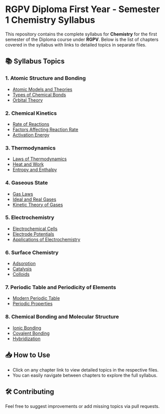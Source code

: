 
# RGPV Diploma First Year - Semester 1 Chemistry Syllabus

This repository contains the complete syllabus for **Chemistry** for the first semester of the Diploma course under **RGPV**. Below is the list of chapters covered in the syllabus with links to detailed topics in separate files.

## 📚 **Syllabus Topics**

### **1. Atomic Structure and Bonding**
- [Atomic Models and Theories](./Atomic_Structure_Models.md)
- [Types of Chemical Bonds](./Chemical_Bonds.md)
- [Orbital Theory](./Orbital_Theory.md)

### **2. Chemical Kinetics**
- [Rate of Reactions](./Rate_of_Reactions.md)
- [Factors Affecting Reaction Rate](./Factors_Affecting_Rate.md)
- [Activation Energy](./Activation_Energy.md)

### **3. Thermodynamics**
- [Laws of Thermodynamics](./Laws_of_Thermodynamics.md)
- [Heat and Work](./Heat_and_Work.md)
- [Entropy and Enthalpy](./Entropy_Enthalpy.md)

### **4. Gaseous State**
- [Gas Laws](./Gas_Laws.md)
- [Ideal and Real Gases](./Ideal_Real_Gases.md)
- [Kinetic Theory of Gases](./Kinetic_Theory.md)

### **5. Electrochemistry**
- [Electrochemical Cells](./Electrochemical_Cells.md)
- [Electrode Potentials](./Electrode_Potentials.md)
- [Applications of Electrochemistry](./Applications_Electrochemistry.md)

### **6. Surface Chemistry**
- [Adsorption](./Adsorption.md)
- [Catalysis](./Catalysis.md)
- [Colloids](./Colloids.md)

### **7. Periodic Table and Periodicity of Elements**
- [Modern Periodic Table](./Modern_Periodic_Table.md)
- [Periodic Properties](./Periodic_Properties.md)

### **8. Chemical Bonding and Molecular Structure**
- [Ionic Bonding](./Ionic_Bonding.md)
- [Covalent Bonding](./Covalent_Bonding.md)
- [Hybridization](./Hybridization.md)

## 📥 How to Use
- Click on any chapter link to view detailed topics in the respective files.
- You can easily navigate between chapters to explore the full syllabus.

## 🛠️ Contributing
Feel free to suggest improvements or add missing topics via pull requests.

